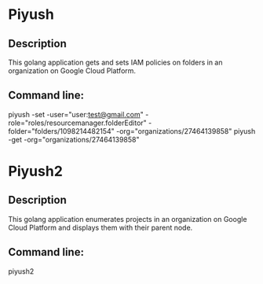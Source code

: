 # Piyush
## Description
This golang application gets and sets IAM policies on folders in an organization on Google Cloud Platform.
## Command line:
piyush -set -user="user:test@gmail.com" -role="roles/resourcemanager.folderEditor" -folder="folders/1098214482154" -org="organizations/27464139858"
piyush -get -org="organizations/27464139858"

# Piyush2
## Description
This golang application enumerates projects in an organization on Google Cloud Platform and displays them with their parent node.
## Command line:
piyush2
